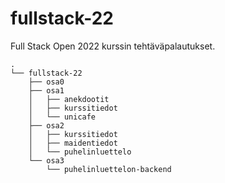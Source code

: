 # fullstack-22
Full Stack Open 2022 kurssin tehtäväpalautukset.

```
.
└── fullstack-22
    ├── osa0
    ├── osa1
    │   ├── anekdootit
    │   ├── kurssitiedot
    │   └── unicafe
    ├── osa2
    │   ├── kurssitiedot
    │   ├── maidentiedot
    │   └── puhelinluettelo
    └── osa3
        └── puhelinluettelon-backend
```
